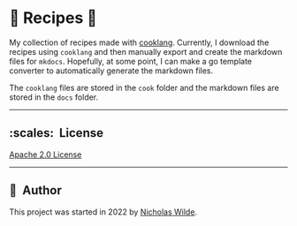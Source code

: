 # :green_salad: Recipes :book:

My collection of recipes made with [cooklang][1]. Currently, I download the
recipes using `cooklang` and then manually export and create the markdown
files for `mkdocs`. Hopefully, at some point, I can make a go template
converter to automatically generate the markdown files.

The `cooklang` files are stored in the `cook` folder and the markdown files are stored
in the `docs` folder.

---

## ​:scales:​&nbsp;​ License

​[​Apache 2.0 License​](./LICENSE) 

---

## ​:pencil:​&nbsp;​ Author

​This project was started in 2022 by [​Nicholas Wilde​](https://github.com/nicholaswilde/).

[1]: https://cooklang.org/
